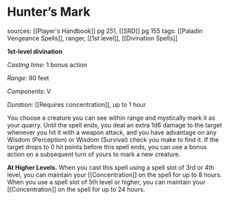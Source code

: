 # Hunter’s Mark
sources: [[Player's Handbook]] pg 251, [[SRD]] pg 155
tags: [[Paladin Vengeance Spells]], ranger, [[1st level]], [[Divination Spells]]

**1st-level divination**

*Casting time*: 1 bonus action

*Range*: 90 feet

*Components*: V

*Duration*: [[Requires concentration]], up to 1 hour

You choose a creature you can see within range and mystically mark it as your quarry. Until the spell ends, you deal an extra 1d6 damage to the target whenever you hit it with a weapon attack, and you have advantage on any Wisdom (Perception) or Wisdom (Survival) check you make to find it. If the target drops to 0 hit points before this spell ends, you can use a bonus action on a subsequent turn of yours to mark a new creature.

**At Higher Levels.** When you cast this spell using a spell slot of 3rd or 4th level, you can maintain your [[Concentration]] on the spell for up to 8 hours. When you use a spell slot of 5th level or higher, you can maintain your [[Concentration]] on the spell for up to 24 hours.
